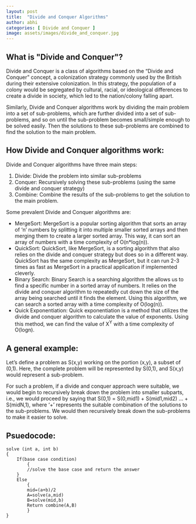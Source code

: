 ```yaml
---
layout: post
title:  "Divide and Conquer Algorithms"
author: abhi
categories: [ Divide and Conquer ]
image: assets/images/divide_and_conquer.jpg
---
```


## What is "Divide and Conquer"?

Divide and Conquer is a class of algorithms based on the “Divide and Conquer” concept,  a colonization strategy commonly used by the British during their extensive colonization. In this strategy, the population of a colony would be segregated by cultural, racial, or ideological differences to create a divide in society, which led to the nation/colony falling apart.

Similarly, Divide and Conquer algorithms work by dividing the main problem into a set of sub-problems, which are further divided into a set of sub-problems, and so on until the sub-problem becomes small/simple enough to be solved easily. Then the solutions to these sub-problems are combined to find the solution to the main problem.

## How Divide and Conquer algorithms work:
Divide and Conquer algorithms have three main steps:
1. Divide: Divide the problem into similar sub-problems
2. Conquer: Recursively solving these sub-problems (using the same divide and conquer strategy)
3. Combine: Combine the results of the sub-problems to get the solution to the main problem.

Some prevalent Divide and Conquer algorithms are:
* MergeSort: MergeSort is a popular sorting algorithm that sorts an array of ‘n’ numbers by splitting it into multiple smaller sorted arrays and then merging them to create a larger sorted array. This way, it can sort an array of numbers with a time complexity of O(n*log(n)).
* QuickSort: QuickSort, like MergeSort, is a sorting algorithm that also relies on the divide and conquer strategy but does so in a different way. QuickSort has the same complexity as MergeSort, but it can run 2-3 times as fast as MergeSort in a practical application if implemented cleverly.
* Binary Search: Binary Search is a searching algorithm the allows us to find a specific number in a sorted array of numbers. It relies on the divide and conquer algorithm to repeatedly cut down the size of the array being searched until it finds the element. Using this algorithm, we can search a sorted array with a time complexity of O(log(n)).
* Quick Exponentiation: Quick exponentiation is a method that utilizes the divide and conquer algorithm to calculate the value of exponents. Using this method, we can find the value of X<sup>Y</sup> with a time complexity of O(logn).

## A general example:
Let’s define a problem as S(x,y) working on the portion (x,y), a subset of (0,1). Here, the complete problem will be represented by S(0,1), and S(x,y) would represent a sub-problem.

For such a problem, if a divide and conquer approach were suitable, we would begin to recursively break down the problem into smaller subparts, i.e., we would proceed by saying that S(0,1) = S(0,mid1) + S(mid1,mid2) … + S(midN,1), where ‘+’ represents the suitable combination of the solutions to the sub-problems. We would then recursively break down the sub-problems to make it easier to solve.


## Psuedocode:
```
solve (int a, int b)
{
	If(base case condition)
    	{
		//solve the base case and return the answer
	}
	Else
    	{
		mid=(a+b)/2
		A=solve(a,mid)
		B=solve(mid,b)
		Return combine(A,B)
    	}
}
```
